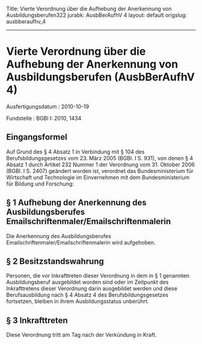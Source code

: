 Title: Vierte Verordnung über die Aufhebung der Anerkennung von Ausbildungsberufen322
jurabk: AusbBerAufhV 4
layout: default
origslug: ausbberaufhv_4


---

# Vierte Verordnung über die Aufhebung der Anerkennung von Ausbildungsberufen (AusbBerAufhV 4)

Ausfertigungsdatum
:   2010-10-19

Fundstelle
:   BGBl I: 2010, 1434


## Eingangsformel

Auf Grund des § 4 Absatz 1 in Verbindung mit § 104 des
Berufsbildungsgesetzes vom 23. März 2005 (BGBl. I S. 931), von denen §
4 Absatz 1 durch Artikel 232 Nummer 1 der Verordnung vom 31. Oktober
2006 (BGBl. I S. 2407) geändert worden ist, verordnet das
Bundesministerium für Wirtschaft und Technologie im Einvernehmen mit
dem Bundesministerium für Bildung und Forschung:


## § 1 Aufhebung der Anerkennung des Ausbildungsberufes Emailschriftenmaler/Emailschriftenmalerin

Die Anerkennung des Ausbildungsberufes
Emailschriftenmaler/Emailschriftenmalerin wird aufgehoben.


## § 2 Besitzstandswahrung

Personen, die vor Inkrafttreten dieser Verordnung in dem in § 1
genannten Ausbildungsberuf ausgebildet worden sind oder im Zeitpunkt
des Inkrafttretens dieser Verordnung darin ausgebildet werden und
diese Berufsausbildung nach § 4 Absatz 4 des Berufsbildungsgesetzes
fortsetzen, bleiben in ihrem Ausbildungsstatus unberührt.


## § 3 Inkrafttreten

Diese Verordnung tritt am Tag nach der Verkündung in Kraft.

